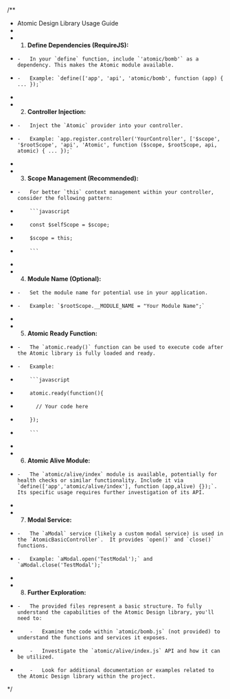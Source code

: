 /**
 * Atomic Design Library Usage Guide
 *
 * 1.  **Define Dependencies (RequireJS):**
 *     -   In your `define` function, include `'atomic/bomb'` as a dependency. This makes the Atomic module available.
 *     -   Example: `define(['app', 'api', 'atomic/bomb', function (app) { ... });`
 *
 * 2.  **Controller Injection:**
 *     -   Inject the `Atomic` provider into your controller.
 *     -   Example: `app.register.controller('YourController', ['$scope', '$rootScope', 'api', 'Atomic', function ($scope, $rootScope, api, atomic) { ... });`
 *
 * 3.  **Scope Management (Recommended):**
 *     -   For better `this` context management within your controller, consider the following pattern:
 *         ```javascript
 *         const $selfScope = $scope;
 *         $scope = this;
 *         ```
 *
 * 4.  **Module Name (Optional):**
 *     -   Set the module name for potential use in your application.
 *     -   Example: `$rootScope.__MODULE_NAME = "Your Module Name";`
 *
 * 5.  **Atomic Ready Function:**
 *     -   The `atomic.ready()` function can be used to execute code after the Atomic library is fully loaded and ready.
 *     -   Example:
 *         ```javascript
 *         atomic.ready(function(){
 *           // Your code here
 *         });
 *         ```
 *
 * 6.  **Atomic Alive Module:**
 *     -   The `atomic/alive/index` module is available, potentially for health checks or similar functionality. Include it via `define(['app','atomic/alive/index'], function (app,alive) {});`. Its specific usage requires further investigation of its API.
 *
 * 7.  **Modal Service:**
 *     -   The `aModal` service (likely a custom modal service) is used in the `AtomicBasicController`.  It provides `open()` and `close()` functions.
 *     -   Example: `aModal.open('TestModal');` and `aModal.close('TestModal');`
 *
 * 8.  **Further Exploration:**
 *     -   The provided files represent a basic structure. To fully understand the capabilities of the Atomic Design library, you'll need to:
 *         -   Examine the code within `atomic/bomb.js` (not provided) to understand the functions and services it exposes.
 *         -   Investigate the `atomic/alive/index.js` API and how it can be utilized.
 *         -   Look for additional documentation or examples related to the Atomic Design library within the project.
 */